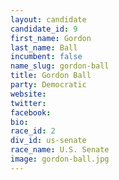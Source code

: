 ```yaml
---
layout: candidate
candidate_id: 9
first_name: Gordon
last_name: Ball
incumbent: false
name_slug: gordon-ball
title: Gordon Ball
party: Democratic
website: 
twitter: 
facebook: 
bio: 
race_id: 2
div_id: us-senate
race_name: U.S. Senate
image: gordon-ball.jpg
---
```

